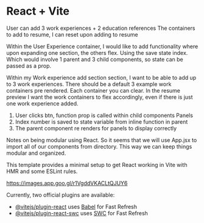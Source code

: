 # React + Vite

User can add 3 work experiences + 2 education references
The containers to add to resume, I can reset upon adding to resume

Within the User Experience container, I would like to add functionality where upon expanding one section, the others flex.
Using the save state index.
Which would involve 1 parent and 3 child components, so state can be passed as a prop.

Within my Work experience add section
section, I want to be able to add up to 3 work experiences. 
There should be a default 3 
example work containers pre rendered. 
Each container you can clear.
In the resume preview I want the work containers to flex accordingly, even if there is just one work experience added. 


1. User clicks btn, function prop is called within child components Panels
2. Index number is saved to state variable from inline function in parent
3. The parent component re renders for panels to display correctly



Notes on being modular using React. So it seems that we will use 
App.jsx to import all of our components from directory. This way we 
can keep things modular and organized. 

This template provides a minimal setup to get React working in Vite with HMR and some ESLint rules.

https://images.app.goo.gl/r1VgddVKACLtQJUY6

Currently, two official plugins are available:

- [@vitejs/plugin-react](https://github.com/vitejs/vite-plugin-react/blob/main/packages/plugin-react/README.md) uses [Babel](https://babeljs.io/) for Fast Refresh
- [@vitejs/plugin-react-swc](https://github.com/vitejs/vite-plugin-react-swc) uses [SWC](https://swc.rs/) for Fast Refresh


